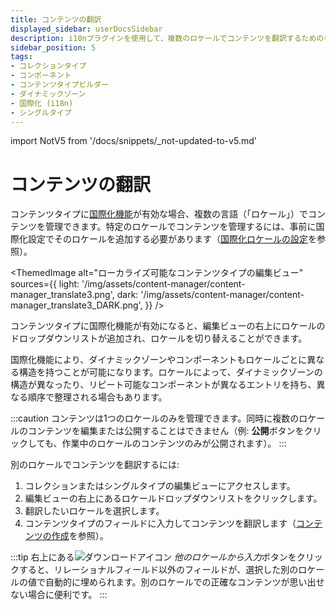 ```yaml
---
title: コンテンツの翻訳
displayed_sidebar: userDocsSidebar
description: i18nプラグインを使用して、複数のロケールでコンテンツを翻訳するための手順。
sidebar_position: 5
tags:
- コレクションタイプ
- コンポーネント
- コンテンツタイプビルダー
- ダイナミックゾーン
- 国際化 (i18n)
- シングルタイプ
---
```


import NotV5 from '/docs/snippets/_not-updated-to-v5.md'

# コンテンツの翻訳

コンテンツタイプに[国際化機能](/user-docs/plugins/strapi-plugins#-internationalization-plugin)が有効な場合、複数の言語（「ロケール」）でコンテンツを管理できます。特定のロケールでコンテンツを管理するには、事前に国際化設定でそのロケールを追加する必要があります（[国際化ロケールの設定](../settings/internationalization)を参照）。

<ThemedImage
  alt="ローカライズ可能なコンテンツタイプの編集ビュー"
  sources={{
    light: '/img/assets/content-manager/content-manager_translate3.png',
    dark: '/img/assets/content-manager/content-manager_translate3_DARK.png',
  }}
/>

コンテンツタイプに国際化機能が有効になると、編集ビューの右上にロケールのドロップダウンリストが追加され、ロケールを切り替えることができます。

国際化機能により、ダイナミックゾーンやコンポーネントもロケールごとに異なる構造を持つことが可能になります。ロケールによって、ダイナミックゾーンの構造が異なったり、リピート可能なコンポーネントが異なるエントリを持ち、異なる順序で整理される場合もあります。

:::caution
コンテンツは1つのロケールのみを管理できます。同時に複数のロケールのコンテンツを編集または公開することはできません（例: **公開**ボタンをクリックしても、作業中のロケールのコンテンツのみが公開されます）。
:::

別のロケールでコンテンツを翻訳するには:

1. コレクションまたはシングルタイプの編集ビューにアクセスします。
2. 編集ビューの右上にあるロケールドロップダウンリストをクリックします。
3. 翻訳したいロケールを選択します。
4. コンテンツタイプのフィールドに入力してコンテンツを翻訳します（[コンテンツの作成](writing-content.md)を参照）。

:::tip
右上にある![ダウンロードアイコン](/img/assets/icons/v5/Download.svg) *他のロケールから入力*ボタンをクリックすると、リレーショナルフィールド以外のフィールドが、選択した別のロケールの値で自動的に埋められます。別のロケールでの正確なコンテンツが思い出せない場合に便利です。
:::
